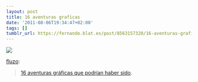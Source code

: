 ```yaml
---
layout: post
title: 16 aventuras graficas
date: '2011-08-06T19:34:47+02:00'
tags: []
tumblr_url: https://fernando.blat.es/post/8563157320/16-aventuras-graficas
---
```

 ![](/tumblr_files/tumblr_lpimuurvnh1qzp4mwo1_640.gif)  

[fluzo](http://fluzo.tumblr.com/post/8561686450/16-aventuras-graficas):

> [16 aventuras gráficas que podrían haber sido](http://www.emezeta.com/articulos/16-aventuras-graficas-que-podrian-haber-sido#axzz1UGhjPycd).
